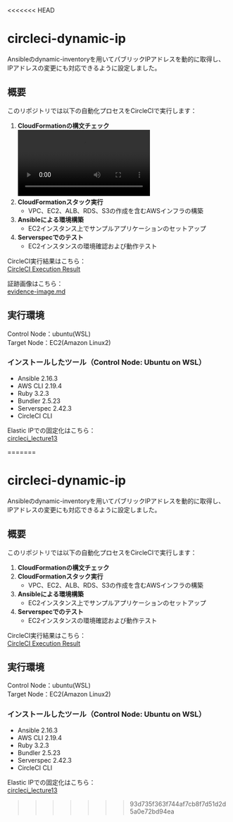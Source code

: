 <<<<<<< HEAD
# circleci-dynamic-ip
Ansibleのdynamic-inventoryを用いてパブリックIPアドレスを動的に取得し、IPアドレスの変更にも対応できるように設定しました。

## 概要
このリポジトリでは以下の自動化プロセスをCircleCIで実行します：
1. **CloudFormationの構文チェック**
<video src="video/00_cfn-lint.mp4"></video>
2. **CloudFormationスタック実行**  
   - VPC、EC2、ALB、RDS、S3の作成を含むAWSインフラの構築  
3. **Ansibleによる環境構築**  
   - EC2インスタンス上でサンプルアプリケーションのセットアップ  
4. **Serverspecでのテスト**  
   - EC2インスタンスの環境確認および動作テスト  

CircleCI実行結果はこちら：  
[CircleCI Execution Result](https://app.circleci.com/pipelines/github/taemimizukura/circleci-dynamic-ip/70/workflows/80438b08-69fb-4c66-ab19-c149d055a44b)  

証跡画像はこちら：  
[evidence-image.md](evidence-image.md)
## 実行環境
Control Node：ubuntu(WSL)  
Target Node：EC2(Amazon Linux2)  

### インストールしたツール（Control Node: Ubuntu on WSL）
- Ansible 2.16.3
- AWS CLI 2.19.4
- Ruby 3.2.3
- Bundler 2.5.23
- Serverspec 2.42.3
- CircleCI CLI

Elastic IPでの固定化はこちら：  
[circleci_lecture13](https://github.com/taemimizukura/circleci_lecture13)


=======
# circleci-dynamic-ip
Ansibleのdynamic-inventoryを用いてパブリックIPアドレスを動的に取得し、IPアドレスの変更にも対応できるように設定しました。

## 概要
このリポジトリでは以下の自動化プロセスをCircleCIで実行します：
1. **CloudFormationの構文チェック**
2. **CloudFormationスタック実行**  
   - VPC、EC2、ALB、RDS、S3の作成を含むAWSインフラの構築
3. **Ansibleによる環境構築**
   - EC2インスタンス上でサンプルアプリケーションのセットアップ
4. **Serverspecでのテスト**  
   - EC2インスタンスの環境確認および動作テスト  

CircleCI実行結果はこちら：  
[CircleCI Execution Result](https://app.circleci.com/pipelines/github/taemimizukura/circleci-dynamic-ip/70/workflows/80438b08-69fb-4c66-ab19-c149d055a44b)

## 実行環境
Control Node：ubuntu(WSL)  
Target Node：EC2(Amazon Linux2)  

### インストールしたツール（Control Node: Ubuntu on WSL）
- Ansible 2.16.3
- AWS CLI 2.19.4
- Ruby 3.2.3
- Bundler 2.5.23
- Serverspec 2.42.3
- CircleCI CLI

Elastic IPでの固定化はこちら：  
[circleci_lecture13](https://github.com/taemimizukura/circleci_lecture13)


>>>>>>> 93d735f363f744af7cb8f7d51d2d5a0e72bd94ea
